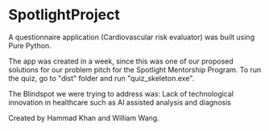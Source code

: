 # SpotlightProject

A questionnaire application (Cardiovascular risk evaluator) was built using Pure Python. 

The app was created in a week, since this was one of our proposed solutions for our problem pitch for the Spotlight Mentorship Program.
To run the quiz, go to "dist" folder and run "quiz_skeleton.exe".

The Blindspot we were trying to address was:
Lack of technological innovation in healthcare such as AI assisted analysis and diagnosis

Created by Hammad Khan and William Wang.
